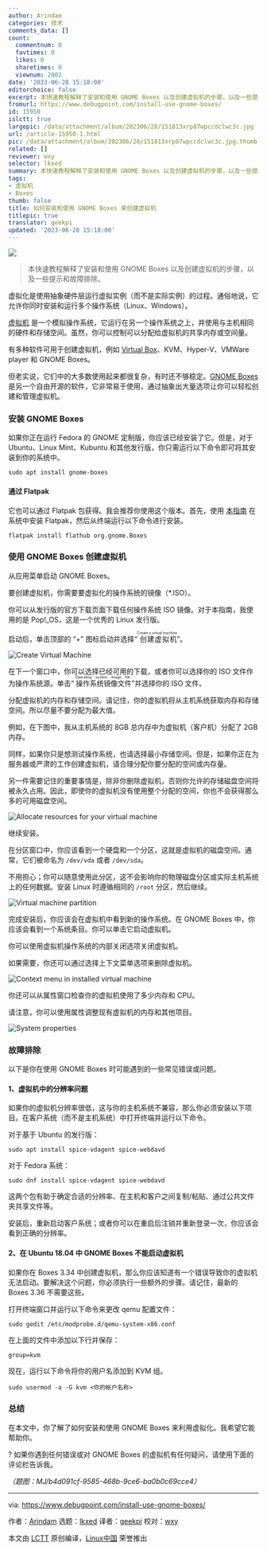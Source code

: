 ```yaml
---
author: Arindam
categories: 技术
comments_data: []
count:
  commentnum: 0
  favtimes: 0
  likes: 0
  sharetimes: 0
  viewnum: 2002
date: '2023-06-28 15:18:00'
editorchoice: false
excerpt: 本快速教程解释了安装和使用 GNOME Boxes 以及创建虚拟机的步骤，以及一些提示和故障排除。
fromurl: https://www.debugpoint.com/install-use-gnome-boxes/
id: 15950
islctt: true
largepic: /data/attachment/album/202306/28/151813xrp87wpccdclwc3c.jpg
url: /article-15950-1.html
pic: /data/attachment/album/202306/28/151813xrp87wpccdclwc3c.jpg.thumb.jpg
related: []
reviewer: wxy
selector: lkxed
summary: 本快速教程解释了安装和使用 GNOME Boxes 以及创建虚拟机的步骤，以及一些提示和故障排除。
tags:
- 虚拟机
- Boxes
thumb: false
title: 如何安装和使用 GNOME Boxes 来创建虚拟机
titlepic: true
translator: geekpi
updated: '2023-06-28 15:18:00'
---
```


![](/data/attachment/album/202306/28/151813xrp87wpccdclwc3c.jpg)



> 
> 本快速教程解释了安装和使用 GNOME Boxes 以及创建虚拟机的步骤，以及一些提示和故障排除。
> 
> 
> 


虚拟化是使用抽象硬件层运行虚拟实例（而不是实际实例）的过程。通俗地说，它允许你同时安装和运行多个操作系统（Linux、Windows）。


[虚拟机](https://www.redhat.com/en/topics/virtualization/what-is-a-virtual-machine) 是一个模拟操作系统，它运行在另一个操作系统之上，并使用与主机相同的硬件和存储空间。虽然，你可以控制可以分配给虚拟机的共享内存或空间量。


有多种软件可用于创建虚拟机，例如 [Virtual Box](https://www.debugpoint.com/tag/virtualbox/)、KVM、Hyper-V、VMWare player 和 GNOME Boxes。


但老实说，它们中的大多数使用起来都很复杂，有时还不够稳定。[GNOME Boxes](https://wiki.gnome.org/Apps/Boxes) 是另一个自由开源的软件，它非常易于使用，通过抽象出大量选项让你可以轻松创建和管理虚拟机。


### 安装 GNOME Boxes


如果你正在运行 Fedora 的 GNOME 定制版，你应该已经安装了它。但是，对于 Ubuntu、Linux Mint、Kubuntu 和其他发行版，你只需运行以下命令即可将其安装到你的系统中。



```
sudo apt install gnome-boxes

```

#### 通过 Flatpak


它也可以通过 Flatpak 包获得。我会推荐你使用这个版本。首先，使用 [本指南](https://www.debugpoint.com/how-to-install-flatpak-apps-ubuntu-linux/) 在系统中安装 Flatpak，然后从终端运行以下命令进行安装。



```
flatpak install flathub org.gnome.Boxes

```

### 使用 GNOME Boxes 创建虚拟机


从应用菜单启动 GNOME Boxes。


要创建虚拟机，你需要要虚拟化的操作系统的镜像（\*.ISO）。


你可以从发行版的官方下载页面下载任何操作系统 ISO 镜像。对于本指南，我使用的是 Pop!\_OS，这是一个优秀的 Linux 发行版。


启动后，单击顶部的 “+” 图标启动并选择“<ruby> 创建虚拟机 <rt>  Create a virtual machine </rt></ruby>”。


![Create Virtual Machine](/data/attachment/album/202306/28/151937rgzvcedf2fsc1acp.png)


在下一个窗口中，你可以选择已经可用的下载，或者你可以选择你的 ISO 文件作为操作系统源。单击“<ruby> 操作系统镜像文件 <rt>  Operating system image file </rt></ruby>”并选择你的 ISO 文件。


分配虚拟机的内存和存储空间。请记住，你的虚拟机将从主机系统获取内存和存储空间。所以尽量不要分配为最大值。


例如，在下图中，我从主机系统的 8GB 总内存中为虚拟机（客户机）分配了 2GB 内存。


同样，如果你只是想测试操作系统，也请选择最小存储空间。但是，如果你正在为服务器或严肃的工作创建虚拟机，请合理分配你要分配的空间或内存量。


另一件需要记住的重要事情是，除非你删除虚拟机，否则你允许的存储磁盘空间将被永久占用。因此，即使你的虚拟机没有使用整个分配的空间，你也不会获得那么多的可用磁盘空间。


![Allocate resources for your virtual machine](/data/attachment/album/202306/28/151943maocrt20yzi7v0rn.jpg)


继续安装。


在分区窗口中，你应该看到一个硬盘和一个分区，这就是虚拟机的磁盘空间。通常，它们被命名为 `/dev/vda` 或者 `/dev/sda`。


不用担心；你可以随意使用此分区，这不会影响你的物理磁盘分区或实际主机系统上的任何数据。安装 Linux 时遵循相同的 `/root` 分区，然后继续。


![Virtual machine partition](/data/attachment/album/202306/28/151951ykadonxnf3dukxoq.jpg)


完成安装后，你应该会在虚拟机中看到新的操作系统。在 GNOME Boxes 中，你应该会看到一个系统条目。你可以单击它启动虚拟机。


你可以使用虚拟机操作系统的内部关闭选项关闭虚拟机。


如果需要，你还可以通过选择上下文菜单选项来删除虚拟机。


![Context menu in installed virtual machine](/data/attachment/album/202306/28/151957vpozz599iok96v66.png)


你还可以从属性窗口检查你的虚拟机使用了多少内存和 CPU。


请注意，你可以使用属性调整现有虚拟机的内存和其他项目。


![System properties](/data/attachment/album/202306/28/152005q1ukktammhzofz6h.jpg)


### 故障排除


以下是你在使用 GNOME Boxes 时可能遇到的一些常见错误或问题。


#### 1、虚拟机中的分辨率问题


如果你的虚拟机分辨率很低，这与你的主机系统不兼容，那么你必须安装以下项目。在客户系统（而不是主机系统）中打开终端并运行以下命令。


对于基于 Ubuntu 的发行版：



```
sudo apt install spice-vdagent spice-webdavd

```

对于 Fedora 系统：



```
sudo dnf install spice-vdagent spice-webdavd

```

这两个包有助于确定合适的分辨率、在主机和客户之间复制/粘贴、通过公共文件夹共享文件等。


安装后，重新启动客户系统；或者你可以在重启后注销并重新登录一次，你应该会看到正确的分辨率。


#### 2、在 Ubuntu 18.04 中 GNOME Boxes 不能启动虚拟机


如果你在 Boxes 3.34 中创建虚拟机，那么你应该知道有一个错误导致你的虚拟机无法启动。要解决这个问题，你必须执行一些额外的步骤。请记住，最新的 Boxes 3.36 不需要这些。


打开终端窗口并运行以下命令来更改 qemu 配置文件：



```
sudo gedit /etc/modprobe.d/qemu-system-x86.conf

```

在上面的文件中添加以下行并保存：



```
group=kvm

```

现在，运行以下命令将你的用户名添加到 KVM 组。



```
sudo usermod -a -G kvm <你的帐户名称>

```

### 总结


在本文中，你了解了如何安装和使用 GNOME Boxes 来利用虚拟化。我希望它能帮助你。


?️ 如果你遇到任何错误或对 GNOME Boxes 的虚拟机有任何疑问，请使用下面的评论栏告诉我。


*（题图：MJ/b4d091cf-9585-468b-9ce6-ba0b0c69cce4）*




---


via: <https://www.debugpoint.com/install-use-gnome-boxes/>


作者：[Arindam](https://www.debugpoint.com/author/admin1/) 选题：[lkxed](https://github.com/lkxed) 译者：[geekpi](https://github.com/geekpi) 校对：[wxy](https://github.com/wxy)


本文由 [LCTT](https://github.com/LCTT/TranslateProject) 原创编译，[Linux中国](https://linux.cn/) 荣誉推出